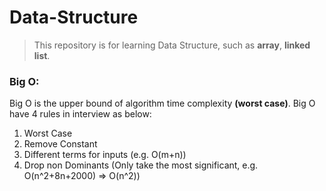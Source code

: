 # Data-Structure

>This repository is for learning Data Structure, such as <b>array</b>, <b>linked list</b>.

### Big O:
Big O is the upper bound of algorithm time complexity <b>(worst case)</b>. Big O have 4 rules in interview as below:
1. Worst Case
2. Remove Constant
3. Different terms for inputs (e.g. O(m+n))
4. Drop non Dominants (Only take the most significant, e.g. O(n^2+8n+2000)  =>  O(n^2))
